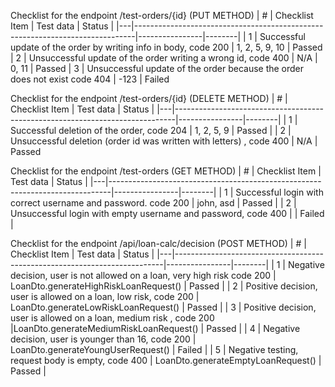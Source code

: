 Checklist for the endpoint /test-orders/{id} (PUT METHOD)
| # | Checklist Item | Test data | Status |
|---|------------------------------------------------------------------------------|----------------|--------|
| 1 | Successful update of the order by writing info in body, code 200 | 1, 2, 5, 9, 10 | Passed
| 2 | Unsuccessful update of the order writing a wrong id, code 400 | N/A | 0, 11 | Passed
| 3 | Unsuccessful update of the order because the order does not exist code 404 | -123 | Failed

Checklist for the endpoint /test-orders/{id} (DELETE METHOD)
| # | Checklist Item | Test data | Status |
|---|------------------------------------------------------------------------------|----------------|--------|
| 1 | Successful deletion of the order, code 204 | 1, 2, 5, 9 | Passed |
| 2 | Unsuccessful deletion (order id was written with letters) , code 400 | N/A | Passed

Checklist for the endpoint /test-orders (GET METHOD)
| # | Checklist Item | Test data | Status |
|---|------------------------------------------------------------------------------|----------------|--------|
| 1 | Successful login with correct username and password. code 200 | john, asd | Passed |
| 2 | Unsuccessful login with empty username and password, code 400 | | Failed |

Checklist for the endpoint /api/loan-calc/decision (POST METHOD)
| # | Checklist Item | Test data | Status |
|---|---------------------------------------------------------------------------|----------------|--------|
| 1 | Negative decision, user is not allowed on a loan, very high risk code 200 | LoanDto.generateHighRiskLoanRequest() | Passed |
| 2 | Positive decision, user is allowed on a loan, low risk, code 200 | LoanDto.generateLowRiskLoanRequest() | Passed |
| 3 | Positive decision, user is allowed on a loan, medium risk , code 200 |LoanDto.generateMediumRiskLoanRequest() | Passed |
| 4 | Negative decision, user is younger than 16, code 200 | LoanDto.generateYoungUserRequest() | Failed |
| 5 | Negative testing, request body is empty, code 400 | LoanDto.generateEmptyLoanRequest() | Passed |
